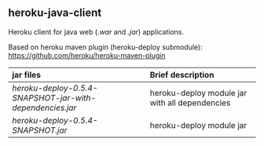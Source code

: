 ## heroku-java-client

Heroku client for java web (*.war* and *.jar*) applications. 

Based on heroku maven plugin (heroku-deploy submodule): https://github.com/heroku/heroku-maven-plugin

| jar files  | Brief description  |
| :------------ |:---------------|
| *heroku-deploy-0.5.4-SNAPSHOT-jar-with-dependencies.jar*      |  heroku-deploy module jar with all dependencies |
| *heroku-deploy-0.5.4-SNAPSHOT.jar*      |  heroku-deploy module jar    |



